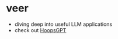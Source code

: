 <!-- [![Veer's GitHub Header](./assets/new-header.png)](https://veerbia.github.io) -->
# veer 
- diving deep into useful LLM applications
- check out [HoopsGPT](https://hoopsgpt.ai/)

